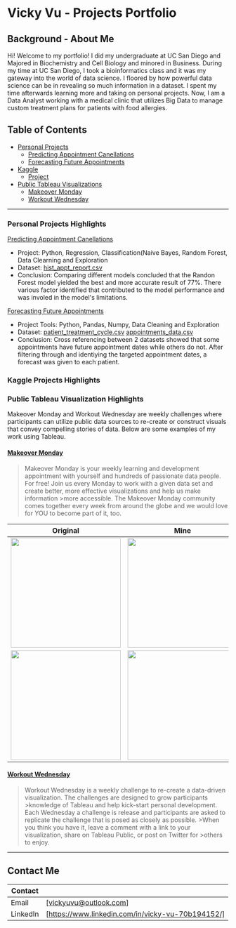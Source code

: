 # Vicky Vu - Projects Portfolio 
## Background - About Me
Hi! Welcome to my portfolio! I did my undergraduate at UC San Diego and Majored in Biochemistry and Cell Biology and minored in Business. During my time at UC San Diego, I took a bioinformatics class and it was my gateway into the world of data science. I floored by how powerful data science can be in revealing so much information in a dataset. I spent my time afterwards learning more and taking on personal projects. Now, I am a Data Analyst working with a medical clinic that utilizes Big Data to manage custom treatment plans for patients with food allergies. 

## Table of Contents
- [Personal Projects](https://github.com/vuvicky141/Projects/tree/main/Predicting%20Appointment%20Cancellation)
  * [Predicting Appointment Canellations](https://github.com/vuvicky141/Projects/tree/main/Predicting%20Appointment%20Cancellation)
  * [Forecasting Future Appointments](https://github.com/vuvicky141/Projects/tree/main/Forecasting%20Future%20Appointment%20Dates)
- [Kaggle](https://github.com/vuvicky141/Portfolio-Projects/tree/main/Kaggle)
  * [Project](#sub-heading-1)
- [Public Tableau Visualizations](https://github.com/vuvicky141/Portfolio-Projects/tree/main/Public%20Tableau%20Visualizations)
  * [Makeover Monday](#sub-heading-2)
  * [Workout Wednesday](#sub-heading-2)
  
- - - -

### Personal Projects Highlights
[Predicting Appointment Canellations](https://github.com/vuvicky141/Projects/tree/main/Predicting%20Appointment%20Cancellation)
   * Project: Python, Regression, Classification(Naive Bayes, Random Forest, Data Clearning and Exploration 
   * Dataset: [hist_appt_report.csv](https://github.com/vuvicky141/Projects/blob/main/Predicting%20Appointment%20Cancellation/hist_appt_report.csv)
   * Conclusion: Comparing different models concluded that the Randon Forest model yielded the best and more accurate result of 77%. There various factor identified that  contributed to the model performance and was involed in the model's limitations. 
   
   
[Forecasting Future Appointments](https://github.com/vuvicky141/Projects/tree/main/Forecasting%20Future%20Appointment%20Dates)
   * Project Tools: Python, Pandas, Numpy, Data Cleaning and Exploration 
   * Dataset: [patient_treatment_cycle.csv](https://github.com/vuvicky141/Projects/blob/main/Forecasting%20Future%20Appointment%20Dates/patient_treatment_cycle.csv)
  [appointments_data.csv](https://github.com/vuvicky141/Projects/blob/main/Forecasting%20Future%20Appointment%20Dates/appointments_data.csv)
   * Conclusion: Cross referencing between 2 datasets showed that some appointments have future appointment dates while others do not. After filtering through and identiying the targeted appointment dates, a forecast was given to each patient.    
   
   
### Kaggle Projects Highlights

### Public Tableau Visualization Highlights
Makeover Monday and Workout Wednesday are weekly challenges where participants can utilize public data sources to re-create or construct visuals that convey compelling stories of data. Below are some examples of my work using Tableau.

#### [Makeover Monday](https://www.makeovermonday.co.uk/)
>Makeover Monday is your weekly learning and development appointment with yourself and hundreds of passionate data people. For free!
>Join us every Monday to work with a given data set and create better, more effective visualizations and help us make information >more accessible.
>The Makeover Monday community comes together every week from around the globe and we would love for YOU to become part of it, too.


| Original | Mine |
| ------------- | ------------- |
|<img src="https://github.com/vuvicky141/Vicky-Vu-Portfolio/blob/015075b28602d32cdaa8cdc818ba0968bd67798c/Public%20Tableau%20Visualizations/Makeover%20Mondays/Week%2032%20/Original%20Chart.png" width="250" height="250"> | <img src="https://github.com/vuvicky141/Vicky-Vu-Portfolio/blob/43028cc26f413c9f7d00827416c94e303c9229e0/Public%20Tableau%20Visualizations/Makeover%20Mondays/Week%2032%20/Final%20PNG.png" width="250" height="250">  |
|<img src="https://github.com/vuvicky141/Vicky-Vu-Portfolio/blob/a5573dc89d7344da1077666d6f3a9f03b51c136c/Public%20Tableau%20Visualizations/Makeover%20Mondays/Week%2046/Week%2046%20Original.png" width="250" height="250"> | <img src="https://github.com/vuvicky141/Vicky-Vu-Portfolio/blob/a5573dc89d7344da1077666d6f3a9f03b51c136c/Public%20Tableau%20Visualizations/Makeover%20Mondays/Week%2046/Week%2046%20Final%20Dashboard.png" width="250" height="250">  |



#### [Workout Wednesday](http://www.workout-wednesday.com/)
>Workout Wednesday is a weekly challenge to re-create a data-driven visualization. The challenges are designed to grow participants >knowledge of Tableau and help kick-start personal development.
>Each Wednesday a challenge is release and participants are asked to replicate the challenge that is posed as closely as possible. >When you think you have it, leave a comment with a link to your visualization, share on Tableau Public, or post on Twitter for >others to enjoy.


----
## Contact Me
| Contact  |  |
| ------------- | ------------- |
| Email | [vickyuvu@outlook.com]  |
| LinkedIn  | [https://www.linkedin.com/in/vicky-vu-70b194152/]  |
